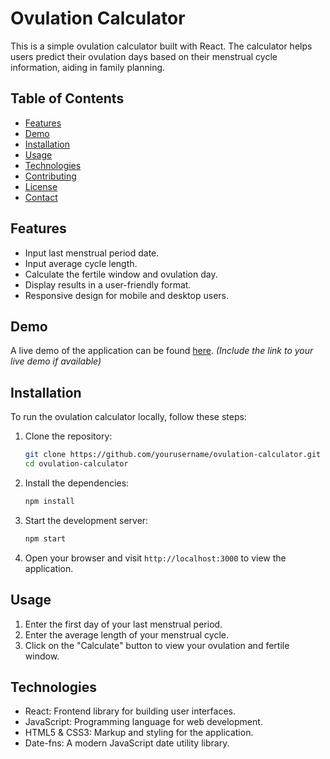 # Ovulation Calculator 
This is a simple ovulation calculator built with React. The calculator helps users predict their ovulation days based on their menstrual cycle information, aiding in family planning.

## Table of Contents

- [Features](#features)
- [Demo](#demo)
- [Installation](#installation)
- [Usage](#usage)
- [Technologies](#technologies)
- [Contributing](#contributing)
- [License](#license)
- [Contact](#contact)

## Features

- Input last menstrual period date.
- Input average cycle length.
- Calculate the fertile window and ovulation day.
- Display results in a user-friendly format.
- Responsive design for mobile and desktop users.

## Demo

A live demo of the application can be found [here](#). *(Include the link to your live demo if available)*

## Installation

To run the ovulation calculator locally, follow these steps:

1. Clone the repository:

    ```bash
    git clone https://github.com/yourusername/ovulation-calculator.git
    cd ovulation-calculator
    ```

2. Install the dependencies:

    ```bash
    npm install
    ```

3. Start the development server:

    ```bash
    npm start
    ```

4. Open your browser and visit `http://localhost:3000` to view the application.

## Usage

1. Enter the first day of your last menstrual period.
2. Enter the average length of your menstrual cycle.
3. Click on the "Calculate" button to view your ovulation and fertile window.

## Technologies

- React: Frontend library for building user interfaces.
- JavaScript: Programming language for web development.
- HTML5 & CSS3: Markup and styling for the application.
- Date-fns: A modern JavaScript date utility library.
